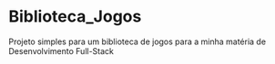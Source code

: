 # Biblioteca_Jogos
Projeto simples para um biblioteca de jogos para a minha matéria de Desenvolvimento Full-Stack
